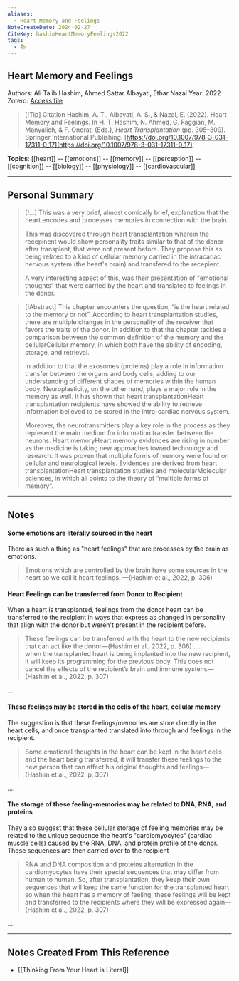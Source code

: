 ```yaml
---
aliases:
  - Heart Memory and Feelings
NoteCreateDate: 2024-02-27
CiteKey: hashimHeartMemoryFeelings2022
tags:
  - 📚
---
```


## Heart Memory and Feelings
Authors: Ali Talib Hashim, Ahmed Sattar Albayati, Ethar Nazal
Year: 2022
Zotero: [Access file](zotero://select/items/@hashimHeartMemoryFeelings2022)

>[!Tip] Citation
> Hashim, A. T., Albayati, A. S., & Nazal, E. (2022). Heart Memory and Feelings. In H. T. Hashim, N. Ahmed, G. Faggian, M. Manyalich, & F. Onorati (Eds.), _Heart Transplantation_ (pp. 305–309). Springer International Publishing. [https://doi.org/10.1007/978-3-031-17311-0_17](https://doi.org/10.1007/978-3-031-17311-0_17)

**Topics**: [[heart]] -- [[emotions]] -- [[memory]] -- [[perception]] -- [[cognition]] -- [[biology]] -- [[physiology]] -- [[cardiovascular]] 

*****

## Personal Summary

>[!...]
> This was a very brief, almost comically brief, explanation that the heart encodes and processes memories in connection with the brain. 
> 
> This was discovered through heart transplantation wherein the recepinent would show personality traits similar to that of the donor after transplant, that were not present before. They propose this as being related to a kind of cellular memory carried in the intracariac nervous system (the heart's brain) and transfered to the recepient.
>  
> A very interesting aspect of this, was their presentation of "emotional thoughts" that were carried by the heart and translated to feelings in the donor. 



>[!Abstract]
> This chapter encounters the question, “is the heart related to the memory or not”. According to heart transplantation studies, there are multiple changes in the personality of the receiver that favors the traits of the donor. In addition to that the chapter tackles a comparison between the common definition of the memory and the cellularCellular memory, in which both have the ability of encoding, storage, and retrieval. 
> 
> In addition to that the exosomes (proteins) play a role in information transfer between the organs and body cells, adding to our understanding of different shapes of memories within the human body. Neuroplasticity, on the other hand, plays a major role in the memory as well. It has shown that heart transplantationHeart transplantation recipients have showed the ability to retrieve information believed to be stored in the intra-cardiac nervous system. 
> 
> Moreover, the neurotransmitters play a key role in the process as they represent the main medium for information transfer between the neurons. Heart memoryHeart memory evidences are rising in number as the medicine is taking new approaches toward technology and research. It was proven that multiple forms of memory were found on cellular and neurological levels. Evidences are derived from heart transplantationHeart transplantation studies and molecularMolecular sciences, in which all points to the theory of “multiple forms of memory”.

***

## Notes

#### Some emotions are literally sourced in the heart

There as such a thing as "heart feelings" that are processes by the brain as emotions.


> Emotions which are controlled by the brain have some sources in the heart so we call it heart feelings. —(Hashim et al., 2022, p. 306)


#### Heart Feelings can be transferred from Donor to Recipient

When a heart is transplanted, feelings from the donor heart can be transferred to the recipient in ways that express as changed in personality that align with the donor but weren't present in the recipient before.


> These feelings can be transferred with the heart to the new recipients that can act like the donor—(Hashim et al., 2022, p. 306)
....  
> when the transplanted heart is being implanted into the new recipient, it will keep its programming for the previous body. This does not cancel the effects of the recipient’s brain and immune system.—(Hashim et al., 2022, p. 307)

  
....  

#### These feelings may be stored in the cells of the heart, cellular memory

The suggestion is that these feelings/memories are store directly in the heart cells, and once transplanted translated into through and feelings in the recipient.

> Some emotional thoughts in the heart can be kept in the heart cells and the heart being transferred, it will transfer these feelings to the new person that can affect his original thoughts and feelings—(Hashim et al., 2022, p. 307)

  
....  

#### The storage of these feeling-memories may be related to DNA, RNA, and proteins 

They also suggest that these cellular storage of feeling memories may be related to the unique sequence the heart's "cardiomyocytes" (cardiac muscle cells) caused by the RNA, DNA, and protein profile of the donor. Those sequences are then carried over to the recipient

> RNA and DNA composition and proteins alternation in the cardiomyocytes have their special sequences that may differ from human to human. So, after transplantation, they keep their own sequences that will keep the same function for the transplanted heart so when the heart has a memory of feeling, these feelings will be kept and transferred to the recipients where they will be expressed again—(Hashim et al., 2022, p. 307)

  
....

***
## Notes Created From This Reference


- [[Thinking From Your Heart is Literal]]